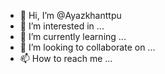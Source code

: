 - 👋 Hi, I’m @Ayazkhanttpu
- 👀 I’m interested in ...
- 🌱 I’m currently learning ...
- 💞️ I’m looking to collaborate on ...
- 📫 How to reach me ...

<!---
Ayazkhanttpu/Ayazkhanttpu is a ✨ special ✨ repository because its `README.md` (this file) appears on your GitHub profile.
You can click the Preview link to take a look at your changes.
--->
